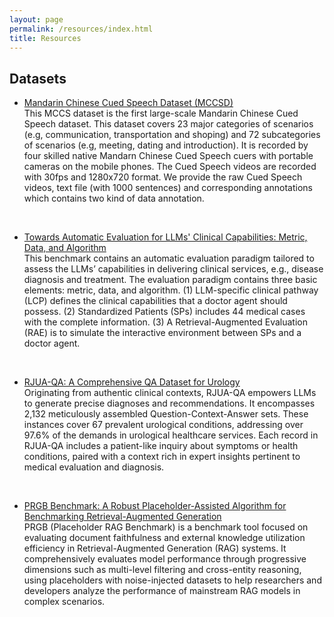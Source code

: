 ```yaml
---
layout: page
permalink: /resources/index.html
title: Resources
---
```


## Datasets
- [Mandarin Chinese Cued Speech Dataset (MCCSD)](https://mccs2023.github.io)
<br>This MCCS dataset is the first large-scale Mandarin Chinese Cued Speech dataset. This dataset covers 23 major categories of scenarios (e.g, communication, transportation and shoping) and 72 subcategories of scenarios (e.g, meeting, dating and introduction). It is recorded by four skilled native Mandarn Chinese Cued Speech cuers with portable cameras on the mobile phones. The Cued Speech videos are recorded with 30fps and 1280x720 format. We provide the raw Cued Speech videos, text file (with 1000 sentences) and corresponding annotations which contains two kind of data annotation.
<br>

- [Towards Automatic Evaluation for LLMs' Clinical Capabilities: Metric, Data, and Algorithm](https://github.com/Alipay-Med/SPs_benchmark/tree/main)
<br>This benchmark contains an automatic evaluation paradigm tailored to assess the LLMs’ capabilities in delivering clinical services, e.g., disease diagnosis and treatment. The evaluation paradigm contains three basic elements: metric, data, and algorithm. (1) LLM-specific clinical pathway (LCP) defines the clinical capabilities that a doctor agent should possess. (2) Standardized Patients (SPs) includes 44 medical cases with the complete information. (3) A Retrieval-Augmented Evaluation (RAE) is to simulate the interactive environment between SPs and a doctor agent.
<br>

- [RJUA-QA: A Comprehensive QA Dataset for Urology](https://github.com/alipay/RJU_Ant_QA)
<br>Originating from authentic clinical contexts, RJUA-QA empowers LLMs to generate precise diagnoses and recommendations. It encompasses 2,132 meticulously assembled Question-Context-Answer sets. These instances cover 67 prevalent urological conditions, addressing over 97.6\% of the demands in urological healthcare services. Each record in RJUA-QA includes a patient-like inquiry about symptoms or health conditions, paired with a context rich in expert insights pertinent to medical evaluation and diagnosis.
<br>

- [PRGB Benchmark: A Robust Placeholder-Assisted Algorithm for Benchmarking Retrieval-Augmented Generation](https://github.com/AQ-MedAI/PRGB)
<br>PRGB (Placeholder RAG Benchmark) is a benchmark tool focused on evaluating document faithfulness and external knowledge utilization efficiency in Retrieval-Augmented Generation (RAG) systems. It comprehensively evaluates model performance through progressive dimensions such as multi-level filtering and cross-entity reasoning, using placeholders with noise-injected datasets to help researchers and developers analyze the performance of mainstream RAG models in complex scenarios.
<br>

